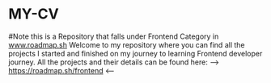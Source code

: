 # MY-CV
#Note this is a Repository that falls under Frontend Category in www.roadmap.sh
Welcome to my repository where you can find all the projects I started and finished on my journey to learning Frontend developer journey.
All the projects and their details can be found here:
              --> https://roadmap.sh/frontend <--
